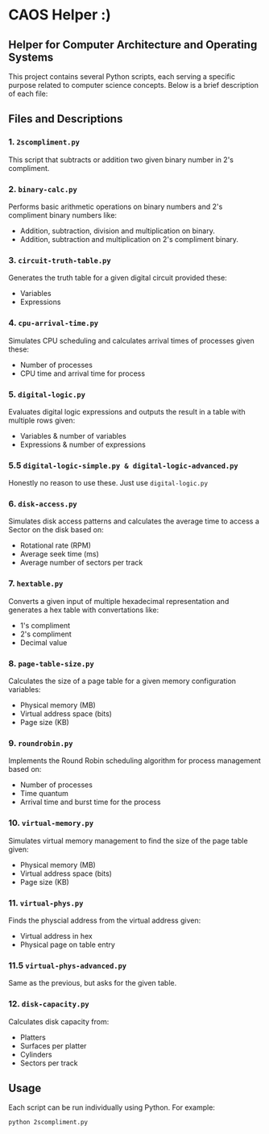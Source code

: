 # CAOS Helper :)
## Helper for Computer Architecture and Operating Systems

This project contains several Python scripts, each serving a specific purpose related to computer science concepts. Below is a brief description of each file:

## Files and Descriptions

### 1. `2scompliment.py`
This script that subtracts or addition two given binary number in 2's compliment.

### 2. `binary-calc.py`
Performs basic arithmetic operations on binary numbers and 2's compliment binary numbers like:
- Addition, subtraction, division and multiplication on binary.
- Addition, subtraction and multiplication on 2's compliment binary.

### 3. `circuit-truth-table.py`
Generates the truth table for a given digital circuit provided these:
- Variables
- Expressions

### 4. `cpu-arrival-time.py`
Simulates CPU scheduling and calculates arrival times of processes given these:
- Number of processes
- CPU time and arrival time for process

### 5. `digital-logic.py`
Evaluates digital logic expressions and outputs the result in a table with multiple rows given:
- Variables & number of variables
- Expressions & number of expressions

### 5.5 `digital-logic-simple.py & digital-logic-advanced.py`
Honestly no reason to use these. Just use `digital-logic.py`

### 6. `disk-access.py`
Simulates disk access patterns and calculates the average time to access a Sector on the disk based on:
- Rotational rate (RPM)
- Average seek time (ms)
- Average number of sectors per track

### 7. `hextable.py`
Converts a given input of multiple hexadecimal representation and generates a hex table with convertations like:
- 1's compliment
- 2's compliment
- Decimal value

### 8. `page-table-size.py`
Calculates the size of a page table for a given memory configuration variables:
- Physical memory (MB)
- Virtual address space (bits)
- Page size (KB)

### 9. `roundrobin.py`
Implements the Round Robin scheduling algorithm for process management based on: 
- Number of processes
- Time quantum
- Arrival time and burst time for the process

### 10. `virtual-memory.py`
Simulates virtual memory management to find the size of the page table given:
- Physical memory (MB)
- Virtual address space (bits)
- Page size (KB)

### 11. `virtual-phys.py`
Finds the physcial address from the virtual address given:
- Virtual address in hex
- Physical page on table entry

### 11.5 `virtual-phys-advanced.py`
Same as the previous, but asks for the given table.

### 12. `disk-capacity.py`
Calculates disk capacity from:
- Platters
- Surfaces per platter
- Cylinders
- Sectors per track

## Usage

Each script can be run individually using Python. For example:
```sh
python 2scompliment.py
